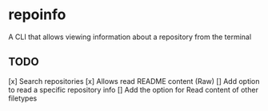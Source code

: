 # repoinfo

A CLI that allows viewing information about a repository from the terminal

## TODO
[x] Search repositories
[x] Allows read README content (Raw)
[] Add option to read a specific repository info 
[] Add the option for Read content of other filetypes
